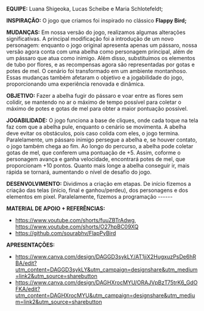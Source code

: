 **EQUIPE:** Luana Shigeoka, Lucas Scheibe e Maria Schlotefeldt;

**INSPIRAÇÃO:** O jogo que criamos foi inspirado no clássico **Flappy Bird;**

**MUDANÇAS:** Em nossa versão do jogo, realizamos algumas alterações significativas. A principal modificação foi a introdução de um novo personagem: enquanto o jogo original apresenta apenas um pássaro, nossa versão agora conta com uma abelha como personagem principal, além de um pássaro que atua como inimigo. Além disso, substituímos os elementos de tubo por flores, e as recompensas agora são representadas por gotas e potes de mel. O cenário foi transformado em um ambiente montanhoso. Essas mudanças também afetaram o objetivo e a jogabilidade do jogo, proporcionando uma experiência renovada e dinâmica.

**OBJETIVO:** Fazer a abelha fugir do pássaro e voar entre as flores sem colidir, se mantendo no ar o máximo de tempo possível para coletar o máximo de potes e gotas de mel para obter a maior pontuação possível.

**JOGABILIDADE:** O jogo funciona a base de cliques, onde cada toque na tela faz com que a abelha pule, enquanto o cenário se movimenta. A abelha deve evitar os obstáculos, pois caso colida com eles, o jogo termina. Paralelamente, um pássaro inimigo persegue a abelha e, se houver contato, o jogo também chega ao fim. Ao longo do percurso, a abelha pode coletar gotas de mel, que conferem uma pontuação de +5. Assim, coforme o personagem avança e ganha velocidade, encontrará potes de mel, que proporcionam +10 pontos. Quanto mais longe a abelha conseguir ir, mais rápida se tornará, aumentando o nível de desafio do jogo.

**DESENVOLVIMENTO:** Dividimos a criação em etapas. De início fizemos a criação das telas (início, final e ganhou/perdeu), dos personagens e dos elementos em pixel. Paralelamente, fizemos a programação ------ 

**MATERIAL DE APOIO + REFERÊNCIAS:**
- https://www.youtube.com/shorts/fuuZBTrAdwg, https://www.youtube.com/shorts/O27hpBC09XQ
- https://github.com/sourabhv/FlapPyBird

**APRESENTAÇÕES:** 
- https://www.canva.com/design/DAGGD3sykLY/AT1jiX2HugxuzPsDe6hRBA/edit?utm_content=DAGGD3sykLY&utm_campaign=designshare&utm_medium=link2&utm_source=sharebutton
- https://www.canva.com/design/DAGHXrocMYU/ORAJVpBzT75trK6_GdOFKA/edit?utm_content=DAGHXrocMYU&utm_campaign=designshare&utm_medium=link2&utm_source=sharebutton 







